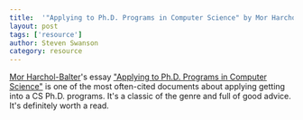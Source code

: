 ```yaml
---
title:  '"Applying to Ph.D. Programs in Computer Science" by Mor Harchol-Balter'
layout: post
tags: ['resource']
author: Steven Swanson
category: resource
---
```


[Mor Harchol-Balter](http://www.cs.cmu.edu/~harchol/)'s essay ["Applying to
Ph.D. Programs in Computer
Science"](http://www.cs.cmu.edu/~harchol/gradschooltalk.pdf) is one of the most
	often-cited documents about applying getting into a CS Ph.D. programs.  It's a
classic of the genre and full of good advice.  It's definitely worth a read.



